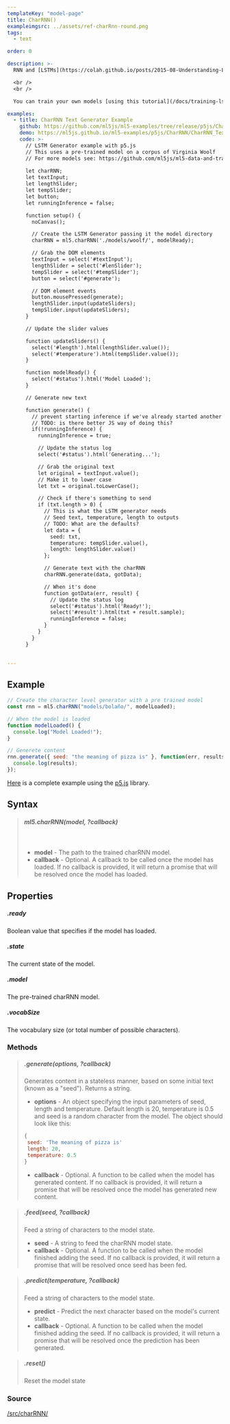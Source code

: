 ```yaml
---
templateKey: "model-page"
title: CharRNN()
exampleimgsrc: ../assets/ref-charRnn-round.png
tags:
  - text

order: 0

description: >-
  RNN and [LSTMs](https://colah.github.io/posts/2015-08-Understanding-LSTMs/) (Long Short Term Memory networks) are a type of Neural Network architecture useful for working with sequential data (like characters in text or the musical notes of a song) where the order of the that sequence matters. This class allows you run a model pre-trained on a body of text to generate new text.

  <br />
  <br />

  You can train your own models [using this tutorial](/docs/training-lstm) or use [this set of pre trained models](https://github.com/ml5js/ml5-data-and-training/tree/master/models/lstm).

examples:
  - title: CharRNN Text Generator Example
    github: https://github.com/ml5js/ml5-examples/tree/release/p5js/CharRNN/CharRNN_Text
    demo: https://ml5js.github.io/ml5-examples/p5js/CharRNN/CharRNN_Text
    code: >-
      // LSTM Generator example with p5.js
      // This uses a pre-trained model on a corpus of Virginia Woolf
      // For more models see: https://github.com/ml5js/ml5-data-and-training/tree/master/models/charRNN
        
      let charRNN;
      let textInput;
      let lengthSlider;
      let tempSlider;
      let button;
      let runningInference = false;

      function setup() {
        noCanvas();

        // Create the LSTM Generator passing it the model directory
        charRNN = ml5.charRNN('./models/woolf/', modelReady);

        // Grab the DOM elements
        textInput = select('#textInput');
        lengthSlider = select('#lenSlider');
        tempSlider = select('#tempSlider');
        button = select('#generate');

        // DOM element events
        button.mousePressed(generate);
        lengthSlider.input(updateSliders);
        tempSlider.input(updateSliders);
      }

      // Update the slider values

      function updateSliders() {
        select('#length').html(lengthSlider.value());
        select('#temperature').html(tempSlider.value());
      }

      function modelReady() {
        select('#status').html('Model Loaded');
      }

      // Generate new text

      function generate() {
        // prevent starting inference if we've already started another instance
        // TODO: is there better JS way of doing this?
        if(!runningInference) {
          runningInference = true;

          // Update the status log
          select('#status').html('Generating...');

          // Grab the original text
          let original = textInput.value();
          // Make it to lower case
          let txt = original.toLowerCase();

          // Check if there's something to send
          if (txt.length > 0) {
            // This is what the LSTM generator needs
            // Seed text, temperature, length to outputs
            // TODO: What are the defaults?
            let data = {
              seed: txt,
              temperature: tempSlider.value(),
              length: lengthSlider.value()
            };

            // Generate text with the charRNN
            charRNN.generate(data, gotData);

            // When it's done
            function gotData(err, result) {
              // Update the status log
              select('#status').html('Ready!');
              select('#result').html(txt + result.sample);
              runningInference = false;
            }
          }
        }
      }

  
---
```


## Example

```javascript
// Create the character level generator with a pre trained model
const rnn = ml5.charRNN("models/bolaño/", modelLoaded);

// When the model is loaded
function modelLoaded() {
  console.log("Model Loaded!");
}

// Generete content
rnn.generate({ seed: "the meaning of pizza is" }, function(err, results) {
  console.log(results);
});
```

[Here](https://github.com/ml5js/ml5-examples/blob/master/p5js/LSTM/LSTM_Text/sketch.js) is a complete example using the [p5.js](https://p5js.org) library.

## Syntax

> ##### ml5.charRNN(**model**, **?callback**)
>
> <br />
>
> - **model** - The path to the trained charRNN model.
> - **callback** - Optional. A callback to be called once the model has loaded. If no callback is provided, it will return a promise that will be resolved once the model has loaded.

## Properties

##### .ready

Boolean value that specifies if the model has loaded.

##### .state

The current state of the model.

##### .model

The pre-trained charRNN model.

##### .vocabSize

The vocabulary size (or total number of possible characters).

### Methods

> ##### .generate(**options**, **?callback**)
>
> Generates content in a stateless manner, based on some initial text (known as a "seed"). Returns a string.
>
> - **options** - An object specifying the input parameters of seed, length and temperature. Default length is 20, temperature is 0.5 and seed is a random character from the model. The object should look like this:
>
> ```javascript
> {
>  seed: 'The meaning of pizza is'
>  length: 20,
>  temperature: 0.5
> }
> ```
>
> - **callback** - Optional. A function to be called when the model has generated content. If no callback is provided, it will return a promise that will be resolved once the model has generated new content.

> ##### .feed(**seed**, **?callback**)
>
> Feed a string of characters to the model state.
>
> - **seed** - A string to feed the charRNN model state.
> - **callback** - Optional. A function to be called when the model finished adding the seed. If no callback is provided, it will return a promise that will be resolved once seed has been fed.

> ##### .predict(**temperature**, **?callback**)
>
> Feed a string of characters to the model state.
>
> - **predict** - Predict the next character based on the model's current state.
> - **callback** - Optional. A function to be called when the model finished adding the seed. If no callback is provided, it will return a promise that will be resolved once the prediction has been generated.

> ##### .reset()
>
> Reset the model state

### Source

[/src/charRNN/](https://github.com/ml5js/ml5-library/tree/release/src/charRNN)
